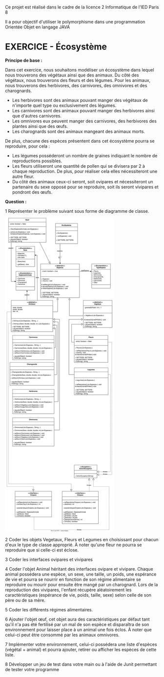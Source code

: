 Ce projet est réalisé dans le cadre de la licence 2 Informatique de l'IED Paris 8

Il a pour objectif d'utiliser le polymorphisme dans une programmation Orientée Objet en langage JAVA

# EXERCICE - Écosystème
 
**Principe de base :**

Dans cet exercice, nous souhaitons modéliser un écosystème dans lequel nous trouverons des végétaux ainsi que des animaux. Du côté des végétaux, nous trouverons des fleurs et des légumes. Pour les animaux, nous trouverons des herbivores, des carnivores, des omnivores et des charognards.

* Les herbivores sont des animaux pouvant manger des végétaux de n'importe quel type ou exclusivement des légumes.
* Les carnivores sont des animaux pouvant manger des herbivores ainsi que d'autres carnivores.
* Les omnivores eux peuvent manger des carnivores, des herbivores des plantes ainsi que des œufs.
* Les charognards sont des animaux mangeant des animaux morts.

De plus, chacune des espèces présentent dans cet écosystème pourra se reproduire, pour cela :

* Les légumes posséderont un nombre de graines indiquant le nombre de reproductions possibles.
* Les fleurs utiliseront une quantité de pollen qui se divisera par 2 à chaque reproduction. De plus, pour réaliser cela elles nécessiteront une autre fleur.
* Du côté des animaux ceux-ci seront, soit ovipares et nécessiteront un partenaire du sexe opposé pour se reproduire, soit ils seront vivipares et pondront des œufs.

**Question :**

1 Représenter le problème suivant sous forme de diagramme de classe.

![diagramme de classe](assets/diagramme_de_classe.drawio.svg)

2 Coder les objets Vegetaux, Fleurs et Legumes en choisissant pour chacun d'eux le type de classe approprié. À noter qu'une fleur ne pourra se reproduire que si celle-ci est éclose.

3 Coder les interfaces ovipares et vivipares

4 Coder l'objet Animal héritant des interfaces ovipare et vivipare. Chaque animal possédera une espèce, un sexe, une taille, un poids, une espérance de vie et pourra se nourrir en fonction de son régime alimentaire se reproduire ou mourir pour ensuite être mangé par un charognard. Lors de la reproduction des vivipares, l'enfant récupère aléatoirement les caractéristiques (espérance de vie, poids, taille, sexe) selon celle de son père ou de sa mère. 

5 Coder les différents régimes alimentaires.

6 Ajouter l'objet œuf, cet objet aura des caractéristiques par défaut tant qu'il n'a pas été fertilisé par un mal de son espèce et disparaîtra de son environnement pour laisser place à un animal une fois éclos. À noter que celui-ci peut être consommé par les animaux omnivores.

7 Implémenter votre environnement, celui-ci possédera une liste d'espèces (végétal + animal) et pourra ajouter, retirer ou afficher les espèces de cette liste.

8 Développer un jeu de test dans votre main ou à l'aide de Junit permettant de tester votre programme
